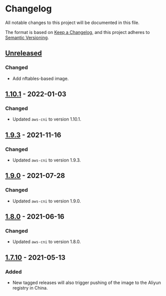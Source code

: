 # Changelog

All notable changes to this project will be documented in this file.

The format is based on [Keep a Changelog](https://keepachangelog.com/en/1.0.0/),
and this project adheres to [Semantic Versioning](https://semver.org/spec/v2.0.0.html).



## [Unreleased]

### Changed

- Add nftables-based image.

## [1.10.1] - 2022-01-03

### Changed

- Updated `aws-cni` to version 1.10.1.

## [1.9.3] - 2021-11-16

### Changed

- Updated `aws-cni` to version 1.9.3.

## [1.9.0] - 2021-07-28

### Changed

- Updated `aws-cni` to version 1.9.0.

## [1.8.0] - 2021-06-16

### Changed

- Updated `aws-cni` to version 1.8.0.

## [1.7.10] - 2021-05-13

### Added

- New tagged releases will also trigger pushing of the image to the Aliyun registry in China.

[Unreleased]: https://github.com/giantswarm/aws-cni/compare/v1.10.1...HEAD
[1.10.1]: https://github.com/giantswarm/aws-cni/compare/v1.9.3...v1.10.1
[1.9.3]: https://github.com/giantswarm/aws-cni/compare/v1.9.0...v1.9.3
[1.9.0]: https://github.com/giantswarm/aws-cni/compare/v1.8.0...v1.9.0
[1.8.0]: https://github.com/giantswarm/aws-cni/compare/v1.7.10...v1.8.0
[1.7.10]: https://github.com/giantswarm/aws-cni/releases/tag/v1.7.10
